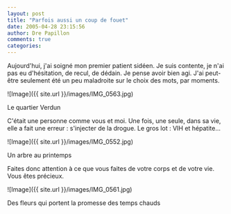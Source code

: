 ```yaml
---
layout: post
title: "Parfois aussi un coup de fouet"
date: 2005-04-28 23:15:56
author: Dre Papillon
comments: true
categories: 
---
```



Aujourd'hui, j'ai soigné mon premier patient sidéen.  Je suis contente, je n'ai pas eu d'hésitation, de recul, de dédain.  Je pense avoir bien agi.  J'ai peut-être seulement été un peu maladroite sur le choix des mots, par moments.

![Image]({{ site.url }}/images/IMG_0563.jpg)
<div class="photoattrib">Le quartier Verdun</div>



C'était une personne comme vous et moi.  Une fois, une seule, dans sa vie, elle a fait une erreur : s'injecter de la drogue.  Le gros lot : VIH et hépatite...

![Image]({{ site.url }}/images/IMG_0552.jpg)
<div class="photoattrib">Un arbre au printemps</div>



Faites donc attention à ce que vous faites de votre corps et de votre vie.  Vous êtes précieux.

![Image]({{ site.url }}/images/IMG_0561.jpg)
<div class="photoattrib">Des fleurs qui portent la promesse des temps chauds</div>

